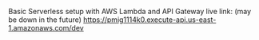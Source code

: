 Basic Serverless setup with AWS Lambda and API Gateway
live link: (may be down in the future) https://pmig1114k0.execute-api.us-east-1.amazonaws.com/dev
